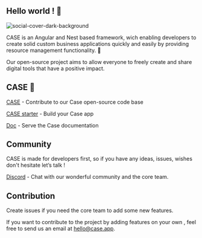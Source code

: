 ## Hello world ! 👋


![social-cover-dark-background](https://user-images.githubusercontent.com/50170060/225934352-f554f711-1b1a-413e-b083-93d12e409299.png)

CASE is an Angular and Nest based framework, wich enabling developers to create solid custom business applications quickly and easily by providing resource management functionality. 👊

Our open-source project aims to allow everyone to freely create and share digital tools that have a positive impact. 



## CASE 🙌

[CASE](https://github.com/case-app/case) - Contribute to our Case open-source code base  

[CASE starter](https://github.com/case-app/case-starter) - Build your Case app  

[Doc](https://github.com/case-app/case/tree/master/docs) - Serve the Case documentation  



## Community

CASE is made for developers first, so if you have any ideas, issues, wishes don't hesitate let’s talk !

[Discord](https://discord.gg/mFVZryKn) - Chat with our wonderful community and the core team. 


## Contribution 

Create issues if you need the core team to add some new features. 

If you want to contribute to the project by adding features on your own , feel free to send us an email at hello@case.app.
